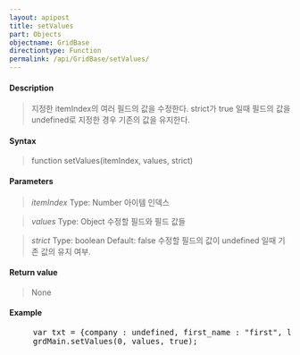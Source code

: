 ```yaml
---
layout: apipost
title: setValues
part: Objects
objectname: GridBase
directiontype: Function
permalink: /api/GridBase/setValues/
---
```



#### Description

> 지정한 itemIndex의 여러 필드의 값을 수정한다.
> strict가 true 일때 필드의 값을 undefined로 지정한 경우 기존의 값을 유지한다.

#### Syntax

> function setValues(itemIndex, values, strict)

#### Parameters

> *itemIndex*
> Type: Number
> 아이템 인덱스

> *values*
> Type: Object
> 수정할 필드와 필드 값들

> *strict*
> Type: boolean 
> Default: false
> 수정할 필드의 값이 undefined 일때 기존 값의 유지 여부.

#### Return value

> None

#### Example

<pre class="prettyprint">
     var txt = {company : undefined, first_name : "first", last_name : "abc"};
     grdMain.setValues(0, values, true);
</pre>




